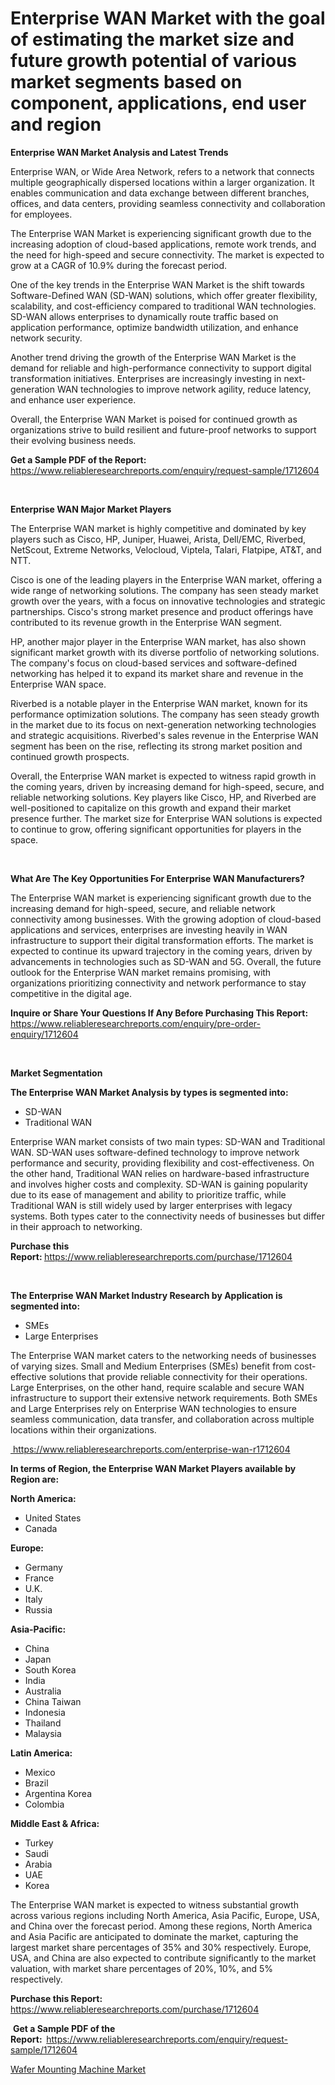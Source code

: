 <p><h1>Enterprise WAN Market with the goal of estimating the market size and future growth potential of various market segments based on component, applications, end user and region</h1></p><p><strong>Enterprise WAN Market Analysis and Latest Trends</strong></p>
<p><p>Enterprise WAN, or Wide Area Network, refers to a network that connects multiple geographically dispersed locations within a larger organization. It enables communication and data exchange between different branches, offices, and data centers, providing seamless connectivity and collaboration for employees.</p><p>The Enterprise WAN Market is experiencing significant growth due to the increasing adoption of cloud-based applications, remote work trends, and the need for high-speed and secure connectivity. The market is expected to grow at a CAGR of 10.9% during the forecast period.</p><p>One of the key trends in the Enterprise WAN Market is the shift towards Software-Defined WAN (SD-WAN) solutions, which offer greater flexibility, scalability, and cost-efficiency compared to traditional WAN technologies. SD-WAN allows enterprises to dynamically route traffic based on application performance, optimize bandwidth utilization, and enhance network security.</p><p>Another trend driving the growth of the Enterprise WAN Market is the demand for reliable and high-performance connectivity to support digital transformation initiatives. Enterprises are increasingly investing in next-generation WAN technologies to improve network agility, reduce latency, and enhance user experience.</p><p>Overall, the Enterprise WAN Market is poised for continued growth as organizations strive to build resilient and future-proof networks to support their evolving business needs.</p></p>
<p><strong>Get a Sample PDF of the Report:&nbsp;</strong> <a href="https://www.reliableresearchreports.com/enquiry/request-sample/1712604">https://www.reliableresearchreports.com/enquiry/request-sample/1712604</a></p>
<p>&nbsp;</p>
<p><strong>Enterprise WAN Major Market Players</strong></p>
<p><p>The Enterprise WAN market is highly competitive and dominated by key players such as Cisco, HP, Juniper, Huawei, Arista, Dell/EMC, Riverbed, NetScout, Extreme Networks, Velocloud, Viptela, Talari, Flatpipe, AT&T, and NTT. </p><p>Cisco is one of the leading players in the Enterprise WAN market, offering a wide range of networking solutions. The company has seen steady market growth over the years, with a focus on innovative technologies and strategic partnerships. Cisco's strong market presence and product offerings have contributed to its revenue growth in the Enterprise WAN segment.</p><p>HP, another major player in the Enterprise WAN market, has also shown significant market growth with its diverse portfolio of networking solutions. The company's focus on cloud-based services and software-defined networking has helped it to expand its market share and revenue in the Enterprise WAN space.</p><p>Riverbed is a notable player in the Enterprise WAN market, known for its performance optimization solutions. The company has seen steady growth in the market due to its focus on next-generation networking technologies and strategic acquisitions. Riverbed's sales revenue in the Enterprise WAN segment has been on the rise, reflecting its strong market position and continued growth prospects.</p><p>Overall, the Enterprise WAN market is expected to witness rapid growth in the coming years, driven by increasing demand for high-speed, secure, and reliable networking solutions. Key players like Cisco, HP, and Riverbed are well-positioned to capitalize on this growth and expand their market presence further. The market size for Enterprise WAN solutions is expected to continue to grow, offering significant opportunities for players in the space.</p></p>
<p>&nbsp;</p>
<p><strong>What Are The Key Opportunities For Enterprise WAN Manufacturers?</strong></p>
<p><p>The Enterprise WAN market is experiencing significant growth due to the increasing demand for high-speed, secure, and reliable network connectivity among businesses. With the growing adoption of cloud-based applications and services, enterprises are investing heavily in WAN infrastructure to support their digital transformation efforts. The market is expected to continue its upward trajectory in the coming years, driven by advancements in technologies such as SD-WAN and 5G. Overall, the future outlook for the Enterprise WAN market remains promising, with organizations prioritizing connectivity and network performance to stay competitive in the digital age.</p></p>
<p><strong>Inquire or Share Your Questions If Any Before Purchasing This Report:</strong> <a href="https://www.reliableresearchreports.com/enquiry/pre-order-enquiry/1712604">https://www.reliableresearchreports.com/enquiry/pre-order-enquiry/1712604</a></p>
<p>&nbsp;</p>
<p><strong>Market Segmentation</strong></p>
<p><strong>The Enterprise WAN Market Analysis by types is segmented into:</strong></p>
<p><ul><li>SD-WAN</li><li>Traditional WAN</li></ul></p>
<p><p>Enterprise WAN market consists of two main types: SD-WAN and Traditional WAN. SD-WAN uses software-defined technology to improve network performance and security, providing flexibility and cost-effectiveness. On the other hand, Traditional WAN relies on hardware-based infrastructure and involves higher costs and complexity. SD-WAN is gaining popularity due to its ease of management and ability to prioritize traffic, while Traditional WAN is still widely used by larger enterprises with legacy systems. Both types cater to the connectivity needs of businesses but differ in their approach to networking.</p></p>
<p><strong>Purchase this Report:&nbsp;</strong><a href="https://www.reliableresearchreports.com/purchase/1712604">https://www.reliableresearchreports.com/purchase/1712604</a></p>
<p>&nbsp;</p>
<p><strong>The Enterprise WAN Market Industry Research by Application is segmented into:</strong></p>
<p><ul><li>SMEs</li><li>Large Enterprises</li></ul></p>
<p><p>The Enterprise WAN market caters to the networking needs of businesses of varying sizes. Small and Medium Enterprises (SMEs) benefit from cost-effective solutions that provide reliable connectivity for their operations. Large Enterprises, on the other hand, require scalable and secure WAN infrastructure to support their extensive network requirements. Both SMEs and Large Enterprises rely on Enterprise WAN technologies to ensure seamless communication, data transfer, and collaboration across multiple locations within their organizations.</p></p>
<p><a href="https://www.reliableresearchreports.com/enterprise-wan-r1712604">&nbsp;https://www.reliableresearchreports.com/enterprise-wan-r1712604</a></p>
<p><strong>In terms of Region, the Enterprise WAN Market Players available by Region are:</strong></p>
<p>
    <p> <strong> North America: </strong>
        <ul>
            <li>United States</li>
            <li>Canada</li>
        </ul>
        </p> 
    <p> <strong> Europe: </strong>
        <ul>
            <li>Germany</li>
            <li>France</li>
            <li>U.K.</li>
            <li>Italy</li>
            <li>Russia</li>
        </ul>
        </p> 
    <p> <strong> Asia-Pacific: </strong>
        <ul>
            <li>China</li>
            <li>Japan</li>
            <li>South Korea</li>
            <li>India</li>
            <li>Australia</li>
            <li>China Taiwan</li>
            <li>Indonesia</li>
            <li>Thailand</li>
            <li>Malaysia</li>
        </ul>
        </p> 
    <p> <strong> Latin America: </strong>
        <ul>
            <li>Mexico</li>
            <li>Brazil</li>
            <li>Argentina Korea</li>
            <li>Colombia</li>
        </ul>
        </p> 
    <p> <strong> Middle East & Africa: </strong>
        <ul>
            <li>Turkey</li>
            <li>Saudi</li>
            <li>Arabia</li>
            <li>UAE</li>
            <li>Korea</li>
        </ul>
    </p>
    </p>
<p><p>The Enterprise WAN market is expected to witness substantial growth across various regions including North America, Asia Pacific, Europe, USA, and China over the forecast period. Among these regions, North America and Asia Pacific are anticipated to dominate the market, capturing the largest market share percentages of 35% and 30% respectively. Europe, USA, and China are also expected to contribute significantly to the market valuation, with market share percentages of 20%, 10%, and 5% respectively.</p></p>
<p><strong>Purchase this Report: </strong><a href="https://www.reliableresearchreports.com/purchase/1712604">https://www.reliableresearchreports.com/purchase/1712604</a></p>
<p>&nbsp;<strong>Get a Sample PDF of the Report:&nbsp;&nbsp;</strong><a href="https://www.reliableresearchreports.com/enquiry/request-sample/1712604">https://www.reliableresearchreports.com/enquiry/request-sample/1712604</a></p>
<p><strong></strong></p>
<p><p><a href="https://view.publitas.com/reportprime-1/wafer-mounting-machine-market-research-report-unlocks-analysis-on-the-market-financial-status-market-size-and-market-revenue-upto-2031/">Wafer Mounting Machine Market</a></p></p>